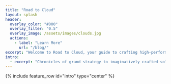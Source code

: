 ```yaml
---
title: "Road to Cloud"
layout: splash
header:
  overlay_color: "#000"
  overlay_filter: "0.5"
  overlay_image: /assets/images/clouds.jpg
  actions:
    - label: "Learn More"
      url: "/blog/"
excerpt: "Welcome to Road to Cloud, your guide to crafting high-performance, cost-effective, and resilient solutions for your enterprise journey."
intro:
  - excerpt: "Chronicles of grand strategy to imaginatively crafted solutions with creative implementations!"
---
```


{% include feature_row id="intro" type="center" %}
